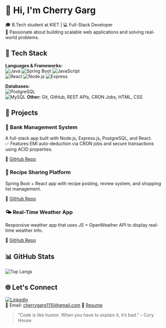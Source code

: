 # 👋 Hi, I'm Cherry Garg

🎓 B.Tech student at KIET | 💻 Full-Stack Developer  
🚀 Passionate about building scalable web applications and solving real-world problems.

## 🧠 Tech Stack

**Languages & Frameworks:**  
![Java](https://img.shields.io/badge/Java-007396?style=for-the-badge&logo=java) 
![Spring Boot](https://img.shields.io/badge/SpringBoot-6DB33F?style=for-the-badge&logo=springboot)
![JavaScript](https://img.shields.io/badge/JavaScript-F7DF1E?style=for-the-badge&logo=javascript)  
![React](https://img.shields.io/badge/React-20232A?style=for-the-badge&logo=react)
![Node.js](https://img.shields.io/badge/Node.js-339933?style=for-the-badge&logo=nodedotjs)
![Express](https://img.shields.io/badge/Express.js-000000?style=for-the-badge&logo=express)

**Databases:**  
![PostgreSQL](https://img.shields.io/badge/PostgreSQL-4169E1?style=for-the-badge&logo=postgresql)  
![MySQL](https://img.shields.io/badge/MySQL-4479A1?style=for-the-badge&logo=mysql)
**Other:** Git, GitHub, REST APIs, CRON Jobs, HTML, CSS

## 📌 Projects

### 🏦 Bank Management System  
A full-stack app built with Node.js, Express.js, PostgreSQL, and React.  
✅ Features EMI auto-deduction via CRON jobs and secure transactions using ACID properties.

🔗 [GitHub Repo](https://github.com/Cherryga/Bank_Management_System)


### 🍲 Recipe Sharing Platform  
Spring Boot + React app with recipe posting, review system, and shopping list management.

🔗 [GitHub Repo](https://github.com/Cherryga/Recipe_Sharing)


### 🌤 Real-Time Weather App  
Responsive weather app that uses JS + OpenWeather API to display real-time weather info.

🔗 [GitHub Repo](https://github.com/Cherryga/Weather_App)


## 📊 GitHub Stats

![Top Langs](https://github-readme-stats.vercel.app/api/top-langs/?username=Cherryga&layout=compact&theme=tokyonight)


## 🌐 Let's Connect

[![LinkedIn](https://img.shields.io/badge/LinkedIn-blue?style=for-the-badge&logo=linkedin)](https://www.linkedin.com/in/YOUR_USERNAME)  
📧 Email: cherrygarg1110@gmail.com 
📄 [Resume](file:///C:/Users/91730/Downloads/cherry%20Garg%20-%20Resume%20-%20December%202024%20(2).pdf)


> "Code is like humor. When you have to explain it, it’s bad." – Cory House

